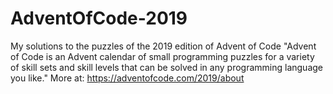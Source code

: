 # AdventOfCode-2019
My solutions to the puzzles of the 2019 edition of Advent of Code
"Advent of Code is an Advent calendar of small programming puzzles for a variety of skill sets and skill levels that can be solved in any programming language you like." More at: https://adventofcode.com/2019/about

